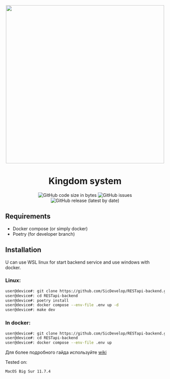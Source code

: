 <div align='center'>
  <image src='https://github.com/SicDevelop/RESTapi-backend/blob/main/docs/images/banner.png' height=500/>
  <h1>Kingdom system</h1>
  <img alt="GitHub code size in bytes" src="https://img.shields.io/github/languages/code-size/SicDevelop/Kingdom-System?style=plastic">
  <img alt="GitHub issues" src="https://img.shields.io/github/issues/SicDevelop/Kingdom-System?label=Issues">
  <img alt="GitHub release (latest by date)" src="https://img.shields.io/github/v/release/SicDevelop/Kingdom-System">
</div>

## Requirements
  - Docker compose (or simply docker)
  - Poetry (for developer branch)

## Installation

U can use WSL linux for start backend service and use windows with docker.

### Linux:
```sh
user@device#: git clone https://github.com/SicDevelop/RESTapi-backend.git
user@device#: cd RESTapi-backend
user@device#: poetry install
user@device#: docker compose --env-file .env up -d
user@device#: make dev
```
### In docker:
```sh
user@device#: git clone https://github.com/SicDevelop/RESTapi-backend.git
user@device#: cd RESTapi-backend
user@device#: docker compose --env-file .env up
```

Для более подробного гайда используйте [wiki](https://github.com/SicDevelop/Kingdom-System/wiki/Добро-пожаловать-в-документацию!)

Tested on:
```sh
MacOS Big Sur 11.7.4
```
